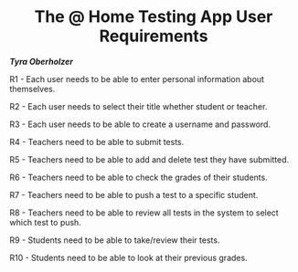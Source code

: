 # <center>The @ Home Testing App User Requirements</center>

***Tyra Oberholzer***

R1 - Each user needs to be able to enter personal information about themselves.

R2 - Each user needs to select their title whether student or teacher.

R3 - Each user needs to be able to create a username and password.

R4 - Teachers need to be able to submit tests.

R5 - Teachers need to be able to add and delete test they have submitted.

R6 - Teachers need to be able to check the grades of their students.

R7 - Teachers need to be able to push a test to a specific student.

R8 - Teachers need to be able to review all tests in the system to select 
which test to push.

R9 - Students need to be able to take/review their tests.

R10 - Students need to be able to look at their previous grades.